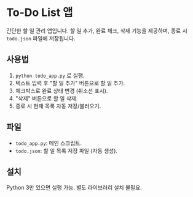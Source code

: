 # To-Do List 앱

간단한 할 일 관리 앱입니다. 할 일 추가, 완료 체크, 삭제 기능을 제공하며, 종료 시 `todo.json` 파일에 저장됩니다.

## 사용법

1.  `python todo_app.py` 로 실행.
2.  텍스트 입력 후 "할 일 추가" 버튼으로 할 일 추가.
3.  체크박스로 완료 상태 변경 (취소선 표시).
4.  "삭제" 버튼으로 할 일 삭제.
5.  종료 시 현재 목록 자동 저장/불러오기.

## 파일

- `todo_app.py`: 메인 스크립트.
- `todo.json`: 할 일 목록 저장 파일 (자동 생성).

## 설치

Python 3만 있으면 실행 가능. 별도 라이브러리 설치 불필요.
